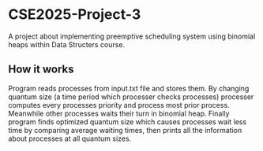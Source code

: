 # CSE2025-Project-3
A project about implementing preemptive scheduling system using binomial heaps within Data Structers course.

## How it works
Program reads processes from input.txt file and stores them. By changing quantum size (a time period which processer checks processes) processer computes every processes priority and process most prior process. Meanwhile other processes waits their turn in binomial heap. Finally program finds optimized quantum size which causes processes wait less time by comparing average waiting times, then prints all the information about processes at all quantum sizes.  
